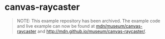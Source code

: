 # canvas-raycaster
> NOTE: This example repository has been archived. The example code and live example can now be found at [mdn/museum/canvas-raycaster](https://github.com/mdn/museum/tree/main/canvas-raycaster) and http://mdn.github.io/museum/canvas-raycaster/.

